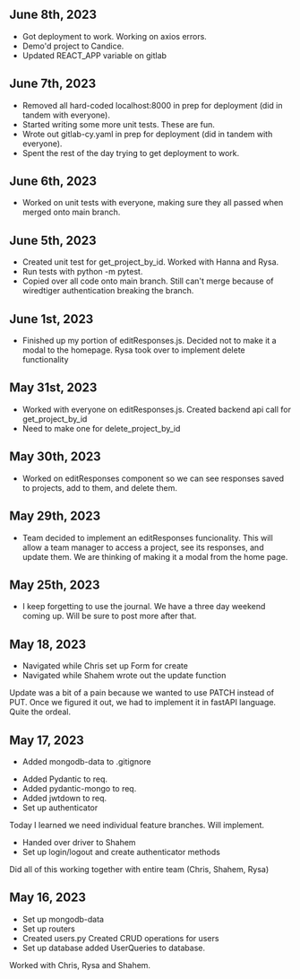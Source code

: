 ## June 8th, 2023

-   Got deployment to work. Working on axios errors.
-   Demo'd project to Candice.
-   Updated REACT_APP variable on gitlab

## June 7th, 2023

-   Removed all hard-coded localhost:8000 in prep for deployment (did in tandem with everyone).
-   Started writing some more unit tests. These are fun.
-   Wrote out gitlab-cy.yaml in prep for deployment (did in tandem with everyone).
-   Spent the rest of the day trying to get deployment to work.

## June 6th, 2023

-   Worked on unit tests with everyone, making sure they all passed when merged onto main branch.

## June 5th, 2023

-   Created unit test for get_project_by_id. Worked with Hanna and Rysa.
-   Run tests with python -m pytest.
-   Copied over all code onto main branch. Still can't merge because of wiredtiger authentication breaking the branch.

## June 1st, 2023

-   Finished up my portion of editResponses.js. Decided not to make it a modal to the homepage. Rysa took over to implement delete functionality

## May 31st, 2023

-   Worked with everyone on editResponses.js. Created backend api call for get_project_by_id
-   Need to make one for delete_project_by_id

## May 30th, 2023

-   Worked on editResponses component so we can see responses saved to projects, add to them, and delete them.

## May 29th, 2023

-   Team decided to implement an editResponses funcionality. This will allow a team manager to access a project, see its responses, and update them. We are thinking of making it a modal from the home page.

## May 25th, 2023

-   I keep forgetting to use the journal. We have a three day weekend coming up. Will be sure to post more after that.

## May 18, 2023

-   Navigated while Chris set up Form for create
-   Navigated while Shahem wrote out the update function

Update was a bit of a pain because we wanted to use PATCH instead of PUT. Once we figured it out, we had to implement it in fastAPI language. Quite the ordeal.

## May 17, 2023

-   Added mongodb-data to .gitignore

*   Added Pydantic to req.
*   Added pydantic-mongo to req.
*   Added jwtdown to req.
*   Set up authenticator

Today I learned we need individual feature branches. Will implement.

-   Handed over driver to Shahem
-   Set up login/logout and create authenticator methods

Did all of this working together with entire team (Chris, Shahem, Rysa)

## May 16, 2023

-   Set up mongodb-data
-   Set up routers
-   Created users.py
    Created CRUD operations for users
-   Set up database
    added UserQueries to database.

Worked with Chris, Rysa and Shahem.
